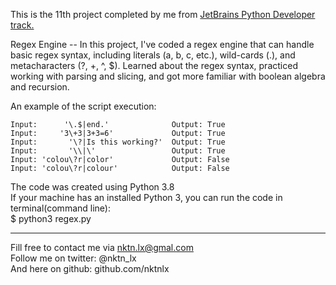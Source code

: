 This is the 11th project completed by me from [JetBrains Python Developer track.](https://hyperskill.org/tracks/2)

Regex Engine -- In this project, I've coded a regex engine that can handle basic regex syntax, including literals (a, b, c, etc.), wild-cards (.), and metacharacters (?, +, ^, $). Learned about the regex syntax, practiced working with parsing and slicing, and got more familiar with boolean algebra and recursion.   

An example of the script execution:  
```
Input:      '\.$|end.'              Output: True
Input:     '3\+3|3+3=6'             Output: True
Input:       '\?|Is this working?'  Output: True
Input:       '\\|\'                 Output: True
Input: 'colou\?r|color'             Output: False
Input: 'colou\?r|colour'            Output: False

```


The code was created using Python 3.8  
If your machine has an installed Python 3, you can run the code in terminal(command line):  
$ python3 regex.py  


--------------------------------------------
Fill free to contact me via nktn.lx@gmal.com  
Follow me on twitter: @nktn_lx  
And here on github: github.com/nktnlx  